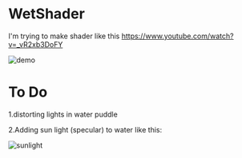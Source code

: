 # WetShader
I'm trying to make shader like this
https://www.youtube.com/watch?v=_vR2xb3DoFY

![demo](https://user-images.githubusercontent.com/16706911/35179587-7715af5c-fdb2-11e7-9fcd-ed0682dc0d74.JPG)


# To Do
1.distorting lights in water puddle

2.Adding sun light (specular) to water like this:

![sunlight](https://user-images.githubusercontent.com/16706911/35179601-eead01b4-fdb2-11e7-9222-2a018da21343.jpg)



